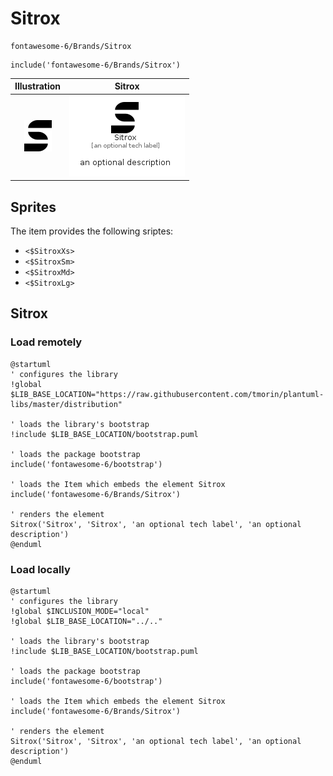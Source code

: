 # Sitrox


```text
fontawesome-6/Brands/Sitrox
```

```text
include('fontawesome-6/Brands/Sitrox')
```



| Illustration | Sitrox |
| :---: | :---: |
| ![illustration for Illustration](../../fontawesome-6/Brands/Sitrox.png) | ![illustration for Sitrox](../../fontawesome-6/Brands/Sitrox.Local.png) |



## Sprites
The item provides the following sriptes:

- `<$SitroxXs>`
- `<$SitroxSm>`
- `<$SitroxMd>`
- `<$SitroxLg>`





## Sitrox

### Load remotely
```plantuml
@startuml
' configures the library
!global $LIB_BASE_LOCATION="https://raw.githubusercontent.com/tmorin/plantuml-libs/master/distribution"

' loads the library's bootstrap
!include $LIB_BASE_LOCATION/bootstrap.puml

' loads the package bootstrap
include('fontawesome-6/bootstrap')

' loads the Item which embeds the element Sitrox
include('fontawesome-6/Brands/Sitrox')

' renders the element
Sitrox('Sitrox', 'Sitrox', 'an optional tech label', 'an optional description')
@enduml
```

### Load locally
```plantuml
@startuml
' configures the library
!global $INCLUSION_MODE="local"
!global $LIB_BASE_LOCATION="../.."

' loads the library's bootstrap
!include $LIB_BASE_LOCATION/bootstrap.puml

' loads the package bootstrap
include('fontawesome-6/bootstrap')

' loads the Item which embeds the element Sitrox
include('fontawesome-6/Brands/Sitrox')

' renders the element
Sitrox('Sitrox', 'Sitrox', 'an optional tech label', 'an optional description')
@enduml
```

